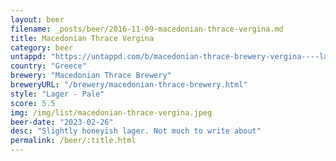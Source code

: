 ```yaml
---
layout: beer
filename: _posts/beer/2016-11-09-macedonian-thrace-vergina.md
title: Macedonian Thrace Vergina
category: beer
untappd: "https://untappd.com/b/macedonian-thrace-brewery-vergina----lager/106431"
country: "Greece"
brewery: "Macedonian Thrace Brewery"
breweryURL: "/brewery/macedonian-thrace-brewery.html"
style: "Lager - Pale"
score: 5.5
img: /img/list/macedonian-thrace-vergina.jpeg
beer-date: "2023-02-26"
desc: "Slightly honeyish lager. Not much to write about"
permalink: /beer/:title.html
---
```

